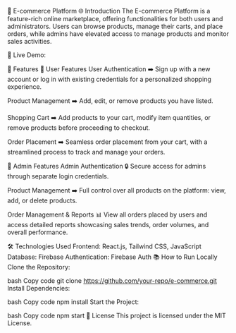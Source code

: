 🛒 E-commerce Platform
🌐 Introduction
The E-commerce Platform is a feature-rich online marketplace, offering functionalities for both users and administrators. Users can browse products, manage their carts, and place orders, while admins have elevated access to manage products and monitor sales activities.

🔗 Live Demo: 

🚀 Features
👥 User Features
User Authentication
➡️ Sign up with a new account or log in with existing credentials for a personalized shopping experience.

Product Management
➡️ Add, edit, or remove products you have listed.

Shopping Cart
➡️ Add products to your cart, modify item quantities, or remove products before proceeding to checkout.

Order Placement
➡️ Seamless order placement from your cart, with a streamlined process to track and manage your orders.

🔑 Admin Features
Admin Authentication
🔒 Secure access for admins through separate login credentials.

Product Management
➡️ Full control over all products on the platform: view, add, or delete products.

Order Management & Reports
📊 View all orders placed by users and access detailed reports showcasing sales trends, order volumes, and overall performance.

🛠️ Technologies Used
Frontend: React.js, Tailwind CSS, JavaScript
Database: Firebase
Authentication: Firebase Auth
📚 How to Run Locally
Clone the Repository:

bash
Copy code
git clone https://github.com/your-repo/e-commerce.git
Install Dependencies:

bash
Copy code
npm install
Start the Project:

bash
Copy code
npm start
📝 License
This project is licensed under the MIT License.
